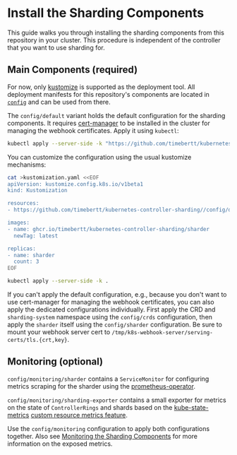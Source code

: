 # Install the Sharding Components

This guide walks you through installing the sharding components from this repository in your cluster.
This procedure is independent of the controller that you want to use sharding for.

## Main Components (required)

For now, only [kustomize](https://kustomize.io/) is supported as the deployment tool.
All deployment manifests for this repository's components are located in [`config`](../config) and can be used from there.

The `config/default` variant holds the default configuration for the sharding components.
It requires [cert-manager](https://cert-manager.io/) to be installed in the cluster for managing the webhook certificates.
Apply it using `kubectl`:

```bash
kubectl apply --server-side -k "https://github.com/timebertt/kubernetes-controller-sharding//config/default?ref=main"
```

You can customize the configuration using the usual kustomize mechanisms:

```bash
cat >kustomization.yaml <<EOF
apiVersion: kustomize.config.k8s.io/v1beta1
kind: Kustomization

resources:
- https://github.com/timebertt/kubernetes-controller-sharding//config/default?ref=main

images:
- name: ghcr.io/timebertt/kubernetes-controller-sharding/sharder
  newTag: latest

replicas:
- name: sharder
  count: 3
EOF

kubectl apply --server-side -k .
```

If you can't apply the default configuration, e.g., because you don't want to use cert-manager for managing the webhook certificates, you can also apply the dedicated configurations individually.
First apply the CRD and `sharding-system` namespace using the `config/crds` configuration, then apply the `sharder` itself using the `config/sharder` configuration.
Be sure to mount your webhook server cert to `/tmp/k8s-webhook-server/serving-certs/tls.{crt,key}`.

## Monitoring (optional)

`config/monitoring/sharder` contains a `ServiceMonitor` for configuring metrics scraping for the sharder using the [prometheus-operator](https://prometheus-operator.dev/).

`config/monitoring/sharding-exporter` contains a small exporter for metrics on the state of `ControllerRings` and shards based on the [kube-state-metrics](https://github.com/kubernetes/kube-state-metrics) [custom resource metrics feature](https://github.com/kubernetes/kube-state-metrics/blob/main/docs/customresourcestate-metrics.md).

Use the `config/monitoring` configuration to apply both configurations together.
Also see [Monitoring the Sharding Components](monitoring.md) for more information on the exposed metrics.
